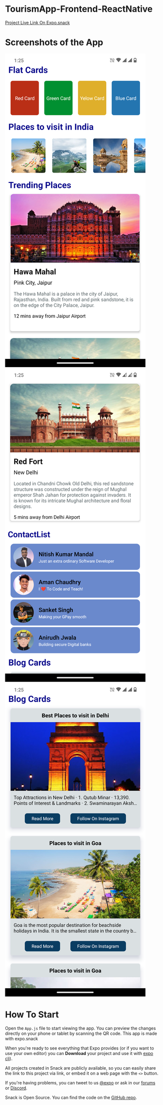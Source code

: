 # TourismApp-Frontend-ReactNative

[Project Live Link On Expo.snack](https://snack.expo.dev/@nitishmandal/project2h)

# Screenshots of the App

![Screenshot 1](TourismApp\assets\1.png)
![Screenshot 2](TourismApp\assets\2.png)
![Screenshot 3](TourismApp\assets\3.png)

# How To Start
Open the `App.js` file to start viewing the app. You can preview the changes directly on your phone or tablet by scanning the QR code. This app is made with expo.snack

When you're ready to see everything that Expo provides (or if you want to use your own editor) you can **Download** your project and use it with [expo cli](https://docs.expo.dev/get-started/installation/#expo-cli)).

All projects created in Snack are publicly available, so you can easily share the link to this project via link, or embed it on a web page with the `<>` button.

If you're having problems, you can tweet to us [@expo](https://twitter.com/expo) or ask in our [forums](https://forums.expo.dev/c/expo-dev-tools/61) or [Discord](https://chat.expo.dev/).

Snack is Open Source. You can find the code on the [GitHub repo](https://github.com/expo/snack).

